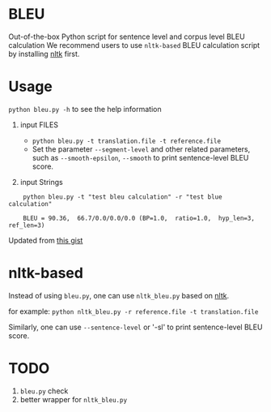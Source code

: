 # BLEU

Out-of-the-box Python script for sentence level and corpus level BLEU calculation
We recommend users to use `nltk-based` BLEU calculation script by installing [nltk](http://www.nltk.org/) first.

# Usage

`python bleu.py -h` to see the help information

1. input FILES
    * `python bleu.py -t translation.file -t reference.file`
    * Set the parameter `--segment-level` and other related parameters, such as `--smooth-epsilon`, `--smooth` to print sentence-level BLEU score.

2. input Strings
```
    python bleu.py -t "test bleu calculation" -r "test blue calculation"
    
    BLEU = 90.36,  66.7/0.0/0.0/0.0 (BP=1.0,  ratio=1.0,  hyp_len=3,  ref_len=3)
```

Updated from [this gist](https://gist.github.com/alvations/838cb021712ad66e7768)

# nltk-based
Instead of using `bleu.py`, one can use `nltk_bleu.py` based on [nltk](http://www.nltk.org/).

for example:
    ```
    python nltk_bleu.py -r reference.file -t translation.file
    ```

Similarly, one can use `--sentence-level` or '-sl' to print sentence-level BLEU score.

# TODO
1. `bleu.py` check
2. better wrapper for `nltk_bleu.py`
